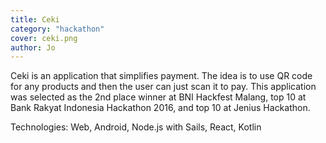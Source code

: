 ```yaml
---
title: Ceki
category: "hackathon"
cover: ceki.png
author: Jo
---
```


Ceki is an application that simplifies payment. The idea is to use QR code
for any products and then the user can just scan it to pay. 
This application was selected as the 2nd place winner 
at BNI Hackfest Malang, 
top 10 at Bank Rakyat Indonesia Hackathon 2016, 
and top 10 at Jenius Hackathon.

Technologies: Web, Android, Node.js with Sails, React, Kotlin
